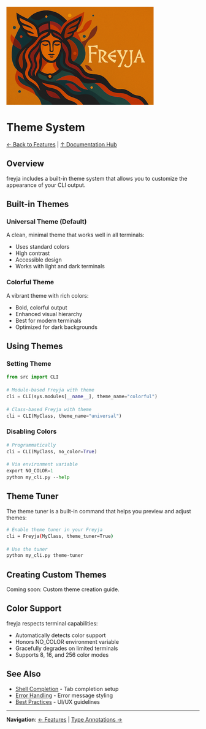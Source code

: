 ![Freyja Thumb](https://github.com/terracoil/freyja/raw/main/docs/freyja-thumb.png)
# Theme System

[← Back to Features](README.md) | [↑ Documentation Hub](../README.md)

## Overview

freyja includes a built-in theme system that allows you to customize the appearance of your CLI output.

## Built-in Themes

### Universal Theme (Default)
A clean, minimal theme that works well in all terminals:
- Uses standard colors
- High contrast
- Accessible design
- Works with light and dark terminals

### Colorful Theme
A vibrant theme with rich colors:
- Bold, colorful output
- Enhanced visual hierarchy
- Best for modern terminals
- Optimized for dark backgrounds

## Using Themes

### Setting Theme

```python
from src import CLI

# Module-based Freyja with theme
cli = CLI(sys.modules[__name__], theme_name="colorful")

# Class-based Freyja with theme
cli = CLI(MyClass, theme_name="universal")
```

### Disabling Colors
```python
# Programmatically
cli = CLI(MyClass, no_color=True)

# Via environment variable
export NO_COLOR=1
python my_cli.py --help
```

## Theme Tuner

The theme tuner is a built-in command that helps you preview and adjust themes:

```bash
# Enable theme tuner in your Freyja
cli = Freyja(MyClass, theme_tuner=True)

# Use the tuner
python my_cli.py theme-tuner
```

## Creating Custom Themes

Coming soon: Custom theme creation guide.

## Color Support

freyja respects terminal capabilities:
- Automatically detects color support
- Honors NO_COLOR environment variable
- Gracefully degrades on limited terminals
- Supports 8, 16, and 256 color modes

## See Also

- [Shell Completion](shell-completion.md) - Tab completion setup
- [Error Handling](error-handling.md) - Error message styling
- [Best Practices](../guides/best-practices.md) - UI/UX guidelines

---

**Navigation**: [← Features](README.md) | [Type Annotations →](type-annotations.md)